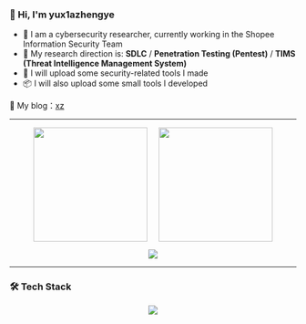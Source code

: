 ### 👋 Hi, I'm yux1azhengye

- 💼 I am a cybersecurity researcher, currently working in the Shopee Information Security Team  
- 🧠 My research direction is: **SDLC** / **Penetration Testing (Pentest)** / **TIMS (Threat Intelligence Management System)**  
- 🚀 I will upload some security-related tools I made  
- 📦 I will also upload some small tools I developed  

🔗 My blog：[xz](https://xz.aliyun.com/users/93506/news)

---

<p align="center">
  <div style="display: flex; justify-content: center; gap: 20px; align-items: flex-start;">
    <img src="https://github-readme-stats.vercel.app/api?username=yux1azhengye&show_icons=true&theme=radical&card_width=400" style="height: 200px; object-fit: cover;" />
    <img src="https://github-readme-stats.vercel.app/api/top-langs/?username=yux1azhengye&layout=compact&theme=radical&card_width=400" style="height: 200px; object-fit: cover;" />
  </div>
</p>
<p align="center">
  <img src="https://github-profile-trophy.vercel.app/?username=yux1azhengye&theme=radical&no-frame=true&no-bg=true&margin-w=10" />
</p>

---

### 🛠️ Tech Stack

<p align="center">
  <img src="https://skillicons.dev/icons?i=vscode,markdown,html,css,js,bootstrap,ts,cpp,java,py,idea,go,redis,mysql,mongodb,vue,nodejs,linux,docker,github,git,bash,raspberrypi,gitlab,windows,wordpress,stackoverflow,twitter" />
</p>
